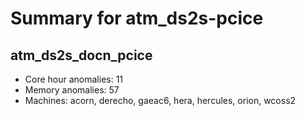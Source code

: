 # Summary for atm_ds2s-pcice

## atm_ds2s_docn_pcice
- Core hour anomalies: 11
- Memory anomalies: 57
- Machines: acorn, derecho, gaeac6, hera, hercules, orion, wcoss2

